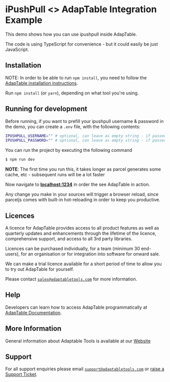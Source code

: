 # iPushPull <> AdapTable Integration Example

This demo shows how you can use ipushpull inside AdapTable.

The code is using TypeScript for convenience - but it could easily be just JavaScript.

## Installation

NOTE: In order to be able to run `npm install`, you need to follow the [AdapTable installation instructions](https://docs.adaptabletools.com/guide/dev-guide-getting-started).

Run `npm install` (or `yarn`), depending on what tool you're using.

## Running for development

Before running, if you want to prefill your ipushpull username & password in the demo, you can create a `.env` file, with the following contents:

```sh
IPUSHPULL_USERNAME="" # optional, can leave as empty string - if passed, will prefill your username in the IPushPull login dialog
IPUSHPULL_PASSWORD="" # optional, can leave as empty string - if passed, will prefill your password in the IPushPull login dialog
```

You can run the project by executing the following command

```sh
$ npm run dev
```

**NOTE**: The first time you run this, it takes longer as parcel generates some cache, etc - subsequent runs will be a lot faster

Now navigate to **[localhost:1234](http://localhost:1234)** in order the see AdapTable in action.

Any change you make in your sources will trigger a browser reload, since parceljs comes with built-in hot-reloading in order to keep you productive.

## Licences

A licence for AdapTable provides access to all product features as well as quarterly updates and enhancements through the lifetime of the licence, comprehensive support, and access to all 3rd party libraries.

Licences can be purchased individually, for a team (minimum 30 end-users), for an organisation or for integration into software for onward sale.

We can make a trial licence available for a short period of time to allow you to try out AdapTable for yourself.

Please contact [`sales@adaptabletools.com`](mailto:sales@adaptabletools.com) for more information.

## Help

Developers can learn how to access AdapTable programmatically at [AdapTable Documentation](https://docs.adaptabletools.com).

## More Information

General information about Adaptable Tools is available at our [Website](http://www.adaptabletools.com)

## Support

For all support enquiries please email [`support@adaptabletools.com`](mailto:support@adaptabletools.com) or [raise a Support Ticket](https://adaptabletools.zendesk.com/hc/en-us/requests/new).
